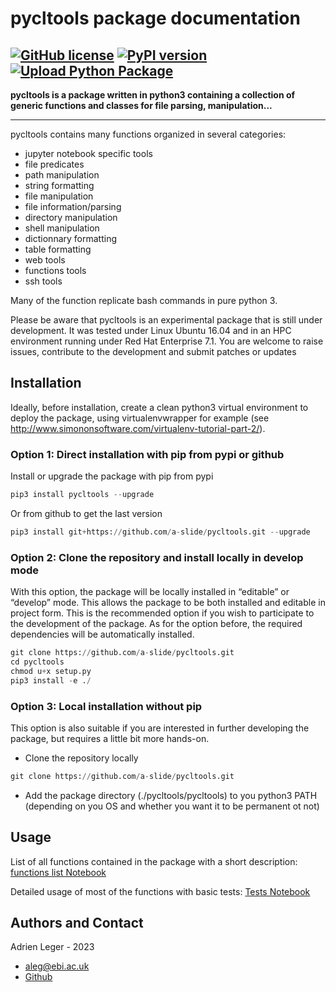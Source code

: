 # pycltools package documentation

[![GitHub license](https://img.shields.io/github/license/a-slide/pycltools.svg)](https://github.com/a-slide/pycltools/blob/master/LICENSE)
[![PyPI version](https://badge.fury.io/py/pycltools.svg)](https://badge.fury.io/py/pycltools)
[![Upload Python Package](https://github.com/a-slide/pycltools/actions/workflows/python-publish.yml/badge.svg)](https://github.com/a-slide/pycltools/actions/workflows/python-publish.yml)
---

**pycltools is a package written in python3 containing a collection of generic functions and classes for file parsing, manipulation...**

---

pycltools contains many functions organized in several categories:

* jupyter notebook specific tools
* file predicates
* path manipulation
* string formatting
* file manipulation
* file information/parsing
* directory manipulation
* shell manipulation
* dictionnary formatting
* table formatting
* web tools
* functions tools
* ssh tools

Many of the function replicate bash commands in pure python 3.

Please be aware that pycltools is an experimental package that is still under development. It was tested under Linux Ubuntu 16.04 and in an HPC environment running under Red Hat Enterprise 7.1. You are welcome to raise issues, contribute to the development and submit patches or updates

## Installation

Ideally, before installation, create a clean python3 virtual environment to deploy the package, using virtualenvwrapper for example (see http://www.simononsoftware.com/virtualenv-tutorial-part-2/).

### Option 1: Direct installation with pip from pypi or github

Install or upgrade the package with pip from pypi

```python
pip3 install pycltools --upgrade
```

Or from github to get the last version

```python
pip3 install git+https://github.com/a-slide/pycltools.git --upgrade
```

### Option 2: Clone the repository and install locally in develop mode

With this option, the package will be locally installed in “editable” or “develop” mode. This allows the package to be both installed and editable in project form. This is the recommended option if you wish to participate to the development of the package. As for the option before, the required dependencies will be automatically installed.

```python
git clone https://github.com/a-slide/pycltools.git
cd pycltools
chmod u+x setup.py
pip3 install -e ./
```

### Option 3: Local installation without pip

This option is also suitable if you are interested in further developing the package, but requires a little bit more hands-on.

* Clone the repository locally

```python
git clone https://github.com/a-slide/pycltools.git
```

* Add the package directory (./pycltools/pycltools) to you python3 PATH (depending on you OS and whether you want it to be permanent ot not)

## Usage

List of all functions contained in the package with a short description: [functions list Notebook](https://a-slide.github.io/pycltools/pycltools_functions_list.html)

Detailed usage of most of the functions with basic tests: [Tests Notebook](https://a-slide.github.io/pycltools/pycltools_tests.html)

## Authors and Contact

Adrien Leger - 2023

* <aleg@ebi.ac.uk>
* [Github](https://github.com/a-slide)
